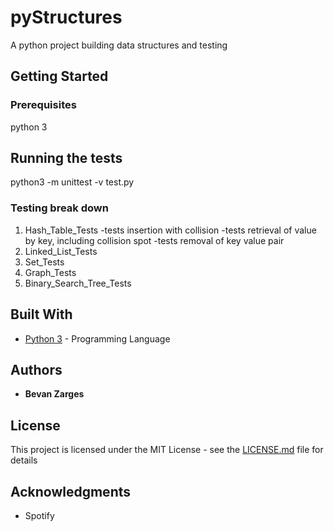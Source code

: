 # pyStructures

A python project building data structures and testing


## Getting Started



### Prerequisites

python 3 

## Running the tests

python3 -m unittest -v test.py 

### Testing break down

1. Hash_Table_Tests
  -tests insertion with collision
  -tests retrieval of value by key, including collision spot
  -tests removal of key value pair
2. Linked_List_Tests
3. Set_Tests
4. Graph_Tests
5. Binary_Search_Tree_Tests


## Built With
* [Python 3](https://www.python.org/) - Programming Language

## Authors

* **Bevan Zarges**

## License

This project is licensed under the MIT License - see the [LICENSE.md](LICENSE.md) file for details

## Acknowledgments

* Spotify

